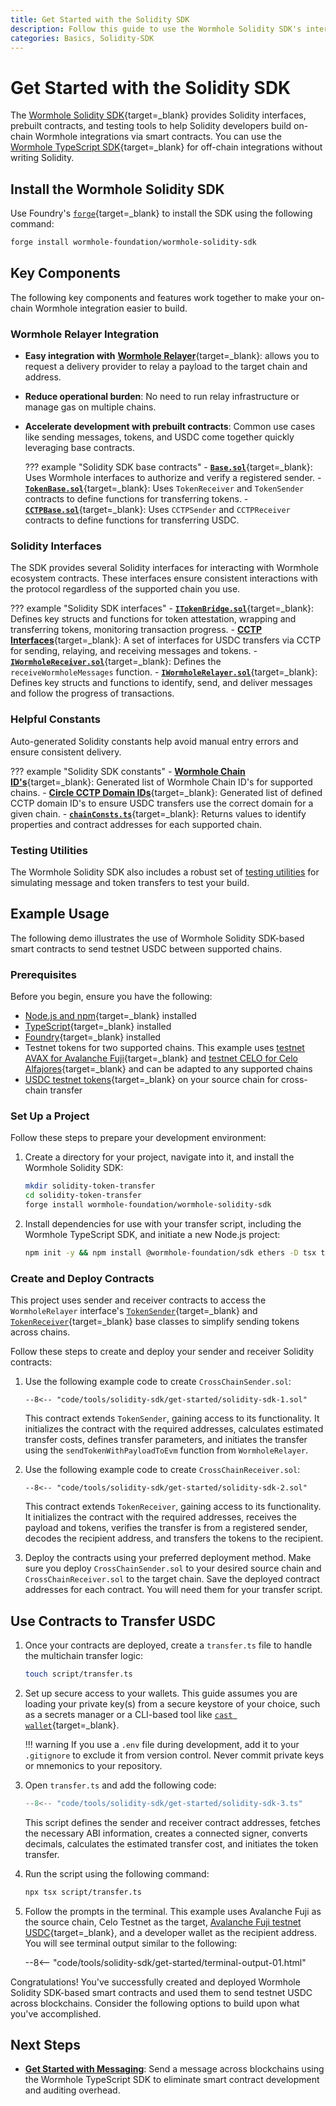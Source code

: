 ```yaml
---
title: Get Started with the Solidity SDK
description: Follow this guide to use the Wormhole Solidity SDK's interfaces and tools to help you quickly build on-chain integrations using smart contracts.
categories: Basics, Solidity-SDK
---
```


# Get Started with the Solidity SDK

The [Wormhole Solidity SDK](https://github.com/wormhole-foundation/wormhole-solidity-sdk){target=\_blank} provides Solidity interfaces, prebuilt contracts, and testing tools to help Solidity developers build on-chain Wormhole integrations via smart contracts. You can use the [Wormhole TypeScript SDK](/docs/tools/typescript-sdk/get-started/){target=\_blank} for off-chain integrations without writing Solidity.

## Install the Wormhole Solidity SDK

Use Foundry's [`forge`](https://book.getfoundry.sh/forge/){target=\_blank} to install the SDK using the following command:

```bash
forge install wormhole-foundation/wormhole-solidity-sdk
```

## Key Components

The following key components and features work together to make your on-chain Wormhole integration easier to build.

### Wormhole Relayer Integration

- **Easy integration with** [**Wormhole Relayer**](https://github.com/wormhole-foundation/wormhole-solidity-sdk/blob/b9e129e65d34827d92fceeed8c87d3ecdfc801d0/src/interfaces/IWormholeRelayer.sol){target=\_blank}: allows you to request a delivery provider to relay a payload to the target chain and address.
- **Reduce operational burden**: No need to run relay infrastructure or manage gas on multiple chains.
- **Accelerate development with prebuilt contracts**: Common use cases like sending messages, tokens, and USDC come together quickly leveraging base contracts.

    ??? example "Solidity SDK base contracts"
        - [**`Base.sol`**](https://github.com/wormhole-foundation/wormhole-solidity-sdk/blob/b9e129e65d34827d92fceeed8c87d3ecdfc801d0/src/Base.sol){target=\_blank}: Uses Wormhole interfaces to authorize and verify a registered sender.
        - [**`TokenBase.sol`**](https://github.com/wormhole-foundation/wormhole-solidity-sdk/blob/b9e129e65d34827d92fceeed8c87d3ecdfc801d0/src/TokenBase.sol){target=\_blank}: Uses `TokenReceiver` and `TokenSender` contracts to define functions for transferring tokens.
        - [**`CCTPBase.sol`**](https://github.com/wormhole-foundation/wormhole-solidity-sdk/blob/b9e129e65d34827d92fceeed8c87d3ecdfc801d0/src/CCTPBase.sol){target=\_blank}: Uses `CCTPSender` and `CCTPReceiver` contracts to define functions for transferring USDC.

### Solidity Interfaces

The SDK provides several Solidity interfaces for interacting with Wormhole ecosystem contracts. These interfaces ensure consistent interactions with the protocol regardless of the supported chain you use.

??? example "Solidity SDK interfaces"
    - [**`ITokenBridge.sol`**](https://github.com/wormhole-foundation/wormhole-solidity-sdk/blob/b9e129e65d34827d92fceeed8c87d3ecdfc801d0/src/interfaces/ITokenBridge.sol){target=\_blank}: Defines key structs and functions for token attestation, wrapping and transferring tokens, monitoring transaction progress.
    - [**CCTP Interfaces**](https://github.com/wormhole-foundation/wormhole-solidity-sdk/tree/b9e129e65d34827d92fceeed8c87d3ecdfc801d0/src/interfaces/CCTPInterfaces){target=\_blank}: A set of interfaces for USDC transfers via CCTP for sending, relaying, and receiving messages and tokens.
    - [**`IWormholeReceiver.sol`**](https://github.com/wormhole-foundation/wormhole-solidity-sdk/blob/b9e129e65d34827d92fceeed8c87d3ecdfc801d0/src/interfaces/IWormholeReceiver.sol){target=\_blank}: Defines the `receiveWormholeMessages` function.
    - [**`IWormholeRelayer.sol`**](https://github.com/wormhole-foundation/wormhole-solidity-sdk/blob/b9e129e65d34827d92fceeed8c87d3ecdfc801d0/src/interfaces/IWormholeRelayer.sol){target=\_blank}: Defines key structs and functions to identify, send, and deliver messages and follow the progress of transactions.

### Helpful Constants

Auto-generated Solidity constants help avoid manual entry errors and ensure consistent delivery.

??? example "Solidity SDK constants"
    - [**Wormhole Chain ID's**](https://github.com/wormhole-foundation/wormhole-solidity-sdk/blob/b9e129e65d34827d92fceeed8c87d3ecdfc801d0/src/Chains.sol){target=\_blank}: Generated list of Wormhole Chain ID's for supported chains.
    - [**Circle CCTP Domain IDs**](https://github.com/wormhole-foundation/wormhole-solidity-sdk/blob/b9e129e65d34827d92fceeed8c87d3ecdfc801d0/src/CCTPAndTokenBase.sol){target=\_blank}: Generated list of defined CCTP domain ID's to ensure USDC transfers use the correct domain for a given chain. 
    - [**`chainConsts.ts`**](https://github.com/wormhole-foundation/wormhole-solidity-sdk/blob/75ddcec06ffe9d62603d023357caa576c5ea101c/gen/chainConsts.ts){target=\_blank}: Returns values to identify properties and contract addresses for each supported chain.

### Testing Utilities

The Wormhole Solidity SDK also includes a robust set of [testing utilities](https://github.com/wormhole-foundation/wormhole-solidity-sdk/tree/75ddcec06ffe9d62603d023357caa576c5ea101c/test) for simulating message and token transfers to test your build.

## Example Usage

The following demo illustrates the use of Wormhole Solidity SDK-based smart contracts to send testnet USDC between supported chains.

### Prerequisites
Before you begin, ensure you have the following:

- [Node.js and npm](https://docs.npmjs.com/downloading-and-installing-node-js-and-npm){target=\_blank} installed
- [TypeScript](https://www.typescriptlang.org/download/){target=\_blank} installed
- [Foundry](https://book.getfoundry.sh/getting-started/installation){target=\_blank} installed
- Testnet tokens for two supported chains. This example uses [testnet AVAX for Avalanche Fuji](https://core.app/tools/testnet-faucet/?subnet=c&token=c){target=\_blank} and [testnet CELO for Celo Alfajores](https://faucet.celo.org/alfajores){target=\_blank} and can be adapted to any supported chains
- [USDC testnet tokens](https://faucet.circle.com/){target=\_blank} on your source chain for cross-chain transfer

### Set Up a Project

Follow these steps to prepare your development environment:

1. Create a directory for your project, navigate into it, and install the Wormhole Solidity SDK: 

    ```bash
    mkdir solidity-token-transfer
    cd solidity-token-transfer
    forge install wormhole-foundation/wormhole-solidity-sdk
    ```

2. Install dependencies for use with your transfer script, including the Wormhole TypeScript SDK, and initiate a new Node.js project:

    ```bash
    npm init -y && npm install @wormhole-foundation/sdk ethers -D tsx typescript
    ```

### Create and Deploy Contracts

This project uses sender and receiver contracts to access the `WormholeRelayer` interface's [`TokenSender`](https://github.com/wormhole-foundation/wormhole-solidity-sdk/blob/baa085006586a43c42858d355e3ffb743b80d7a4/src/WormholeRelayer/TokenBase.sol#L24){target=\_blank} and [`TokenReceiver`](https://github.com/wormhole-foundation/wormhole-solidity-sdk/blob/baa085006586a43c42858d355e3ffb743b80d7a4/src/WormholeRelayer/TokenBase.sol#L147){target=\_blank} base classes to simplify sending tokens across chains.

Follow these steps to create and deploy your sender and receiver Solidity contracts:

1. Use the following example code to create `CrossChainSender.sol`:

    ```solidity title="CrossChainSender.sol"
    --8<-- "code/tools/solidity-sdk/get-started/solidity-sdk-1.sol"
    ```

    This contract extends `TokenSender`, gaining access to its functionality. It initializes the contract with the required addresses, calculates estimated transfer costs, defines transfer parameters, and initiates the transfer using the `sendTokenWithPayloadToEvm` function from `WormholeRelayer`.

2. Use the following example code to create `CrossChainReceiver.sol`:

    ```solidity title="CrossChainSender.sol"
    --8<-- "code/tools/solidity-sdk/get-started/solidity-sdk-2.sol"
    ```

    This contract extends `TokenReceiver`, gaining access to its functionality. It initializes the contract with the required addresses, receives the payload and tokens, verifies the transfer is from a registered sender, decodes the recipient address, and transfers the tokens to the recipient.

3. Deploy the contracts using your preferred deployment method. Make sure you deploy `CrossChainSender.sol` to your desired source chain and `CrossChainReceiver.sol` to the target chain. Save the deployed contract addresses for each contract. You will need them for your transfer script.

##  Use Contracts to Transfer USDC

1. Once your contracts are deployed, create a `transfer.ts` file to handle the multichain transfer logic:

    ```bash
    touch script/transfer.ts
    ```

2. Set up secure access to your wallets. This guide assumes you are loading your private key(s) from a secure keystore of your choice, such as a secrets manager or a CLI-based tool like [`cast wallet`](https://book.getfoundry.sh/reference/cast/cast-wallet){target=\_blank}.

    !!! warning
        If you use a `.env` file during development, add it to your `.gitignore` to exclude it from version control. Never commit private keys or mnemonics to your repository.

3. Open `transfer.ts` and add the following code:

    ```typescript title="transfer.ts"
    --8<-- "code/tools/solidity-sdk/get-started/solidity-sdk-3.ts"
    ```

    This script defines the sender and receiver contract addresses, fetches the necessary ABI information, creates a connected signer, converts decimals, calculates the estimated transfer cost, and initiates the token transfer.

3. Run the script using the following command:

    ```bash
    npx tsx script/transfer.ts
    ```

4. Follow the prompts in the terminal. This example uses Avalanche Fuji as the source chain, Celo Testnet as the target, [Avalanche Fuji testnet USDC](https://developers.circle.com/stablecoins/usdc-on-test-networks){target=\_blank}, and a developer wallet as the recipient address. You will see terminal output similar to the following:

    --8<-- "code/tools/solidity-sdk/get-started/terminal-output-01.html"

Congratulations! You've successfully created and deployed Wormhole Solidity SDK-based smart contracts and used them to send testnet USDC across blockchains. Consider the following options to build upon what you've accomplished.

## Next Steps

- [**Get Started with Messaging**](/docs/products/messaging/get-started/): Send a message across blockchains using the Wormhole TypeScript SDK to eliminate smart contract development and auditing overhead.
